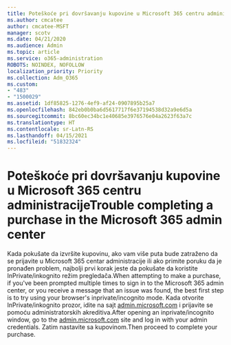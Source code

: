 ```yaml
---
title: Poteškoće pri dovršavanju kupovine u Microsoft 365 centru administracije
ms.author: cmcatee
author: cmcatee-MSFT
manager: scotv
ms.date: 04/21/2020
ms.audience: Admin
ms.topic: article
ms.service: o365-administration
ROBOTS: NOINDEX, NOFOLLOW
localization_priority: Priority
ms.collection: Adm_O365
ms.custom:
- "483"
- "1500029"
ms.assetid: 1df85825-1276-4ef9-af24-0907895b25a7
ms.openlocfilehash: 842eb0b0ba6d5617717f6e37194538d32a9e6d5a
ms.sourcegitcommit: 8bc60ec34bc1e40685e3976576e04a2623f63a7c
ms.translationtype: HT
ms.contentlocale: sr-Latn-RS
ms.lasthandoff: 04/15/2021
ms.locfileid: "51832324"
---
```

# <a name="trouble-completing-a-purchase-in-the-microsoft-365-admin-center"></a><span data-ttu-id="67578-102">Poteškoće pri dovršavanju kupovine u Microsoft 365 centru administracije</span><span class="sxs-lookup"><span data-stu-id="67578-102">Trouble completing a purchase in the Microsoft 365 admin center</span></span>

<span data-ttu-id="67578-103">Kada pokušate da izvršite kupovinu, ako vam više puta bude zatraženo da se prijavite u Microsoft 365 centar administracije ili ako primite poruku da je pronađen problem, najbolji prvi korak jeste da pokušate da koristite InPrivate/inkognito režim pregledača.</span><span class="sxs-lookup"><span data-stu-id="67578-103">When attempting to make a purchase, if you've been prompted multiple times to sign in to the Microsoft 365 admin center, or you receive a message that an issue was found, the best first step is to try using your browser's inprivate/incognito mode.</span></span> <span data-ttu-id="67578-104">Kada otvorite InPrivate/inkognito prozor, idite na sajt [admin.microsoft.com](https://admin.microsoft.com) i prijavite se pomoću administratorskih akreditiva.</span><span class="sxs-lookup"><span data-stu-id="67578-104">After opening an inprivate/incognito window, go to the [admin.microsoft.com](https://admin.microsoft.com) site and log in with your admin credentials.</span></span> <span data-ttu-id="67578-105">Zatim nastavite sa kupovinom.</span><span class="sxs-lookup"><span data-stu-id="67578-105">Then proceed to complete your purchase.</span></span>